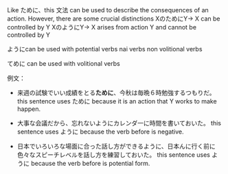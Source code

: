 Like ために、this 文法 can be used to describe the consequences of an action. However, there are some crucial distinctions
	XのためにY$\rightarrow$ X can be controlled by Y
	XのようにY$\rightarrow$ X arises from action Y and cannot be controlled by Y
	
ようにcan be used with
	potential verbs
	nai verbs
	non volitional verbs

てめに can be used with
	volitional verbs

例文：
- 来週の試験でいい成績をとる**ために**、今秋は毎晩６時勉強するつもりだ。
	this sentence uses ために because it is an action that Y works to make happen.

- 大事な会議だから、忘れないようにカレンダ一に時間を書いておいた。
	this sentence uses ように because the verb before is negative.

-  日本でいろいろな場面に合った話し方ができるように、日本んに行く前に色々なスピーチレベルを話し方を練習しておいた。
	this sentence uses ように because the verb before is potential form.

